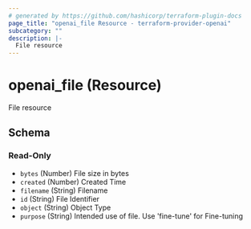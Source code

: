 ```yaml
---
# generated by https://github.com/hashicorp/terraform-plugin-docs
page_title: "openai_file Resource - terraform-provider-openai"
subcategory: ""
description: |-
  File resource
---
```


# openai_file (Resource)

File resource



<!-- schema generated by tfplugindocs -->
## Schema

### Read-Only

- `bytes` (Number) File size in bytes
- `created` (Number) Created Time
- `filename` (String) Filename
- `id` (String) File Identifier
- `object` (String) Object Type
- `purpose` (String) Intended use of file. Use 'fine-tune' for Fine-tuning
